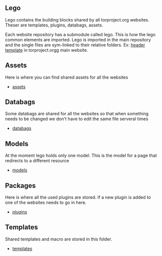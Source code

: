 ## Lego

Lego contains the building blocks shared by all torproject.org websites. Theser are templates, plugins, databags, assets.

Each website repository has a submodule called lego. This is how the lego common elements are imported. Lego is imported in the main repository and the single files are sym-linked to their relative folders. Ex: [header template](https://dip.torproject.org/torproject/web/tpo/blob/master/templates/header.html) in torproject.orgg main website.

## Assets

Here is where you can find shared assets for all the websites

- [assets](https://dip.torproject.org/torproject/web/lego/tree/master/assets) 

## Databags

Some databags are shared for all the websites so that when something needs to be changed we don't have to edit the same file serveral times

- [databags](https://dip.torproject.org/torproject/web/lego/tree/master/databags)

## Models

At the moment lego holds only one model. This is the model for a page that redirects to a different resource

- [models](https://dip.torproject.org/torproject/web/lego/tree/master/models)

## Packages

Here is where all the used plugins are stored. If a new plugin is added to one of the websites needs to go in here.

- [plugins](https://dip.torproject.org/torproject/web/lego/tree/master/packages)

## Templates

Shared templates and macro are stored in this folder.

- [templates](https://dip.torproject.org/torproject/web/lego/tree/master/templates)